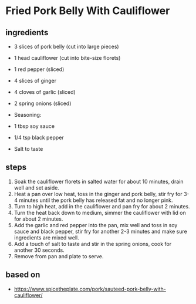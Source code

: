 # Fried Pork Belly With Cauliflower

## ingredients

- 3 slices of pork belly (cut into large pieces)
- 1 head cauliflower (cut into bite-size florets)
- 1 red pepper (sliced)
- 4 slices of ginger
- 4 cloves of garlic (sliced)
- 2 spring onions (sliced)

- Seasoning:

- 1 tbsp soy sauce
- 1/4 tsp black pepper
- Salt to taste

## steps

1. Soak the cauliflower florets in salted water for about 10 minutes, drain well and set aside.
2. Heat a pan over low heat, toss in the ginger and pork belly, stir fry for 3-4 minutes until the pork belly has released fat and no longer pink.
3. Turn to high heat, add in the cauliflower and pan fry for about 2 minutes.
4. Turn the heat back down to medium, simmer the cauliflower with lid on for about 2 minutes.
5. Add the garlic and red pepper into the pan, mix well and toss in soy sauce and black pepper, stir fry for another 2-3 minutes and make sure ingredients are mixed well.
6. Add a touch of salt to taste and stir in the spring onions, cook for another 30 seconds.
7. Remove from pan and plate to serve.

## based on

- https://www.spicetheplate.com/pork/sauteed-pork-belly-with-cauliflower/
